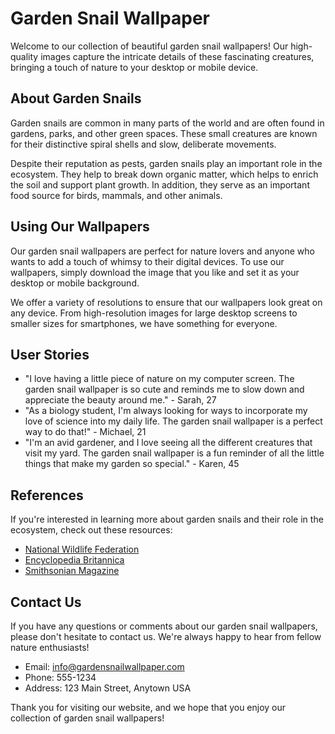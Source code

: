 <!--
Write me content for website with wallpaper which alt text is:

"A close-up of a snail on a leaf"

The name/title of the page should not be 1:1 copy of the alt text but rather a real content of the website which is using this wallpaper.

- Use markdown format
- Start with the heading
- The content should look like a real website
- Include real sections like references, contact, user stories, etc. use things relevant to the page purpose.
- Feel free to use structure like headings, bullets, numbering, blockquotes, paragraphs, horizontal lines, etc.
- You can use formatting like bold or _italic_
- You can include UTF-8 emojis
- Links should be only #hash anchors (and you can refer to the document itself)
- Do not include images
-->

<!--font:Open Sans-->

# Garden Snail Wallpaper

Welcome to our collection of beautiful garden snail wallpapers! Our high-quality images capture the intricate details of these fascinating creatures, bringing a touch of nature to your desktop or mobile device.

## About Garden Snails

Garden snails are common in many parts of the world and are often found in gardens, parks, and other green spaces. These small creatures are known for their distinctive spiral shells and slow, deliberate movements.

Despite their reputation as pests, garden snails play an important role in the ecosystem. They help to break down organic matter, which helps to enrich the soil and support plant growth. In addition, they serve as an important food source for birds, mammals, and other animals.

## Using Our Wallpapers

Our garden snail wallpapers are perfect for nature lovers and anyone who wants to add a touch of whimsy to their digital devices. To use our wallpapers, simply download the image that you like and set it as your desktop or mobile background.

We offer a variety of resolutions to ensure that our wallpapers look great on any device. From high-resolution images for large desktop screens to smaller sizes for smartphones, we have something for everyone.

## User Stories

-   "I love having a little piece of nature on my computer screen. The garden snail wallpaper is so cute and reminds me to slow down and appreciate the beauty around me." - Sarah, 27
-   "As a biology student, I'm always looking for ways to incorporate my love of science into my daily life. The garden snail wallpaper is a perfect way to do that!" - Michael, 21
-   "I'm an avid gardener, and I love seeing all the different creatures that visit my yard. The garden snail wallpaper is a fun reminder of all the little things that make my garden so special." - Karen, 45

## References

If you're interested in learning more about garden snails and their role in the ecosystem, check out these resources:

-   [National Wildlife Federation](#)
-   [Encyclopedia Britannica](#)
-   [Smithsonian Magazine](#)

## Contact Us

If you have any questions or comments about our garden snail wallpapers, please don't hesitate to contact us. We're always happy to hear from fellow nature enthusiasts!

-   Email: info@gardensnailwallpaper.com
-   Phone: 555-1234
-   Address: 123 Main Street, Anytown USA

Thank you for visiting our website, and we hope that you enjoy our collection of garden snail wallpapers!
